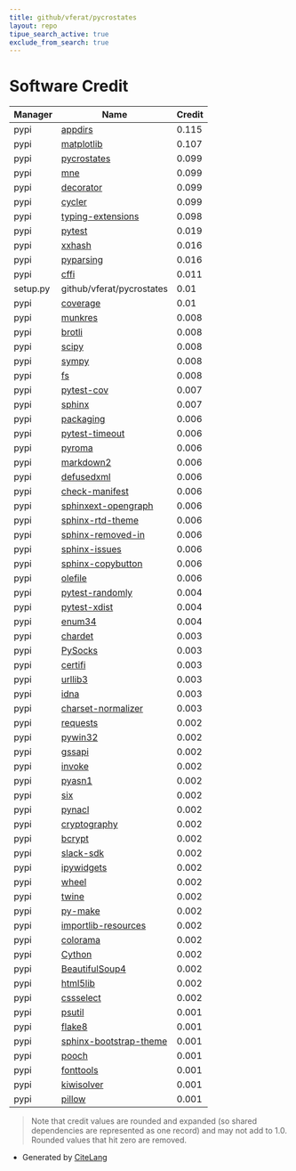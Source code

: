 ```yaml
---
title: github/vferat/pycrostates
layout: repo
tipue_search_active: true
exclude_from_search: true
---
```

# Software Credit

|Manager|Name|Credit|
|-------|----|------|
|pypi|[appdirs](http://github.com/ActiveState/appdirs)|0.115|
|pypi|[matplotlib](https://matplotlib.org)|0.107|
|pypi|[pycrostates](https://pypi.org/project/pycrostates)|0.099|
|pypi|[mne](https://mne.tools/dev/)|0.099|
|pypi|[decorator](https://github.com/micheles/decorator)|0.099|
|pypi|[cycler](https://github.com/matplotlib/cycler)|0.099|
|pypi|[typing-extensions](https://pypi.org/project/typing-extensions)|0.098|
|pypi|[pytest](https://pypi.org/project/pytest)|0.019|
|pypi|[xxhash](https://github.com/ifduyue/python-xxhash)|0.016|
|pypi|[pyparsing](https://pypi.org/project/pyparsing)|0.016|
|pypi|[cffi](https://pypi.org/project/cffi)|0.011|
|setup.py|github/vferat/pycrostates|0.01|
|pypi|[coverage](https://pypi.org/project/coverage)|0.01|
|pypi|[munkres](https://software.clapper.org/munkres/)|0.008|
|pypi|[brotli](https://github.com/google/brotli)|0.008|
|pypi|[scipy](https://www.scipy.org)|0.008|
|pypi|[sympy](https://sympy.org)|0.008|
|pypi|[fs](https://github.com/PyFilesystem/pyfilesystem2)|0.008|
|pypi|[pytest-cov](https://pypi.org/project/pytest-cov)|0.007|
|pypi|[sphinx](https://pypi.org/project/sphinx)|0.007|
|pypi|[packaging](https://github.com/pypa/packaging)|0.006|
|pypi|[pytest-timeout](https://pypi.org/project/pytest-timeout)|0.006|
|pypi|[pyroma](https://pypi.org/project/pyroma)|0.006|
|pypi|[markdown2](https://pypi.org/project/markdown2)|0.006|
|pypi|[defusedxml](https://pypi.org/project/defusedxml)|0.006|
|pypi|[check-manifest](https://pypi.org/project/check-manifest)|0.006|
|pypi|[sphinxext-opengraph](https://pypi.org/project/sphinxext-opengraph)|0.006|
|pypi|[sphinx-rtd-theme](https://pypi.org/project/sphinx-rtd-theme)|0.006|
|pypi|[sphinx-removed-in](https://pypi.org/project/sphinx-removed-in)|0.006|
|pypi|[sphinx-issues](https://pypi.org/project/sphinx-issues)|0.006|
|pypi|[sphinx-copybutton](https://pypi.org/project/sphinx-copybutton)|0.006|
|pypi|[olefile](https://pypi.org/project/olefile)|0.006|
|pypi|[pytest-randomly](https://pypi.org/project/pytest-randomly)|0.004|
|pypi|[pytest-xdist](https://pypi.org/project/pytest-xdist)|0.004|
|pypi|[enum34](https://pypi.org/project/enum34)|0.004|
|pypi|[chardet](https://pypi.org/project/chardet)|0.003|
|pypi|[PySocks](https://pypi.org/project/PySocks)|0.003|
|pypi|[certifi](https://pypi.org/project/certifi)|0.003|
|pypi|[urllib3](https://pypi.org/project/urllib3)|0.003|
|pypi|[idna](https://pypi.org/project/idna)|0.003|
|pypi|[charset-normalizer](https://pypi.org/project/charset-normalizer)|0.003|
|pypi|[requests](https://requests.readthedocs.io)|0.002|
|pypi|[pywin32](https://pypi.org/project/pywin32)|0.002|
|pypi|[gssapi](https://pypi.org/project/gssapi)|0.002|
|pypi|[invoke](https://pypi.org/project/invoke)|0.002|
|pypi|[pyasn1](https://pypi.org/project/pyasn1)|0.002|
|pypi|[six](https://pypi.org/project/six)|0.002|
|pypi|[pynacl](https://pypi.org/project/pynacl)|0.002|
|pypi|[cryptography](https://pypi.org/project/cryptography)|0.002|
|pypi|[bcrypt](https://pypi.org/project/bcrypt)|0.002|
|pypi|[slack-sdk](https://pypi.org/project/slack-sdk)|0.002|
|pypi|[ipywidgets](https://pypi.org/project/ipywidgets)|0.002|
|pypi|[wheel](https://pypi.org/project/wheel)|0.002|
|pypi|[twine](https://pypi.org/project/twine)|0.002|
|pypi|[py-make](https://pypi.org/project/py-make)|0.002|
|pypi|[importlib-resources](https://pypi.org/project/importlib-resources)|0.002|
|pypi|[colorama](https://pypi.org/project/colorama)|0.002|
|pypi|[Cython](https://pypi.org/project/Cython)|0.002|
|pypi|[BeautifulSoup4](https://pypi.org/project/BeautifulSoup4)|0.002|
|pypi|[html5lib](https://pypi.org/project/html5lib)|0.002|
|pypi|[cssselect](https://pypi.org/project/cssselect)|0.002|
|pypi|[psutil](https://pypi.org/project/psutil)|0.001|
|pypi|[flake8](https://pypi.org/project/flake8)|0.001|
|pypi|[sphinx-bootstrap-theme](https://pypi.org/project/sphinx-bootstrap-theme)|0.001|
|pypi|[pooch](https://github.com/fatiando/pooch)|0.001|
|pypi|[fonttools](http://github.com/fonttools/fonttools)|0.001|
|pypi|[kiwisolver](https://github.com/nucleic/kiwi)|0.001|
|pypi|[pillow](https://python-pillow.org)|0.001|


> Note that credit values are rounded and expanded (so shared dependencies are represented as one record) and may not add to 1.0. Rounded values that hit zero are removed.


- Generated by [CiteLang](https://github.com/vsoch/citelang)
